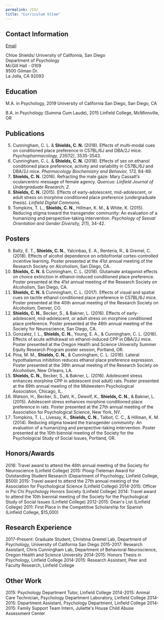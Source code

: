 ```yaml
---
permalink: /CV/
title: "Curriculum Vitae"
---
```


## Contact Information

[Email](mailto:chshield@ucsd.edu)

Chloe Shields/
University of California, San Diego  
Department of Psychology  
McGill Hall - 0109  
9500 Gilman Dr.  
La Jolla, CA 92093  

## Education

M.A. in Psychology, 2019
University of California San Diego, San Diego, CA

B.A. in Psychology (Summa Cum Laude), 2015
Linfield College, McMinnville, OR

## Publications 

5. Cunningham, C. L. & **Shields, C. N.** (2018). Effects of multi-modal cues on conditioned place preference in C57BL/6J and DBA/2J mice. *Psychopharmacology, 235*(12), 3535-3543.
4. Cunningham, C. L. & **Shields, C. N.** (2018). Effects of sex on ethanol conditioned place preference, activity and variability in C57BL/6J and DBA/2J mice. *Pharmacology Biochemistry and Behavior, 173,* 84-89.
3. **Shields, C. N.** (2016). Refracting the male gaze: Mary Cassatt’s ocularcentric message of female agency. *Quercus: Linfield Journal of Undergraduate Research, 2.*
2. **Shields, C. N.** (2015). Effects of early-adolescent, mid-adolescent, or adult stress on morphine conditioned place preference (undergraduate thesis). *Linfield Digital Commons.*
1. Tompkins, T. L., **Shields, C. N.**, Hillman, K. M., & White, K. (2015). Reducing stigma toward the transgender community: An evaluation of a humanizing and perspective-taking intervention. *Psychology of Sexual Orientation and Gender Diversity, 2*(1), 34-42.

## Posters

9. Baltz, E. T., **Shields, C. N.**, Yalcinbas, E. A., Renteria, R., & Gremel, C. (2018). Effects of alcohol dependence on orbitofrontal cortex-controlled incentive learning. Poster presented at the 41st annual meeting of the Research Society on Alcoholism, San Diego, CA. 
8. **Shields, C. N.** & Cunningham, C. L. (2018). Glutamate antagonist effects on choice extinction in ethanol-induced conditioned place preference. Poster presented at the 41st annual meeting of the Research Society on Alcoholism, San Diego, CA.
7. **Shields, C. N.** & Cunningham, C. L. (2017). Effects of visual and spatial cues on tactile ethanol conditioned place preference in C57BL/6J mice. Poster presented at the 40th annual meeting of the Research Society on Alcoholism, Denver, CO.
6. **Shields, C. N.**, Becker, S., & Bakner, L. (2016). Effects of early-adolescent, mid-adolescent, or adult stress on morphine conditioned place preference. Poster presented at the 46th annual meeting of the Society for Neuroscience, San Diego, CA. 
5. Gonzalez, I. L., **Shields, C. N.**, Young, E. A., & Cunningham, C. L. (2016). Effects of acute withdrawal on ethanol-induced CPP in DBA/2J mice. Poster presented at the Oregon Health and Science University Summer Equity Research Program poster session, Portland, OR.
4. Pina, M. M., **Shields, C. N.**, & Cunningham, C. L. (2016). Lateral hypothalamus inhibition reduces ethanol place preference expression. Poster presented at the 39th annual meeting of the Research Society on Alcoholism, New Orleans, LA.
3. **Shields, C. N.**, Becker, S., & Bakner, L. (2016). Adolescent stress enhances morphine CPP in adolescent (not adult) rats. Poster presented at the 89th annual meeting of the Midwestern Psychological Association, Chicago, IL.
2. Watson, H., Becker, S., Dahl, K., Dewolf, K., **Shields, C. N.**, & Bakner, L. (2015). Adolescent stress enhances morphine conditioned place preference in rats. Poster presented at the 27th annual meeting of the Association for Psychological Science, New York, NY. 
1. Tompkins, T. L., Livesay, K., **Shields, C. N.**, Talbot, C. C., & Hillman, K. M. (2014). Reducing stigma toward the transgender community: An evaluation of a humanizing and perspective-taking intervention. Poster presented at the 10th biennial meeting of the Society for the Psychological Study of Social Issues, Portland, OR. 

## Honors/Awards

2016: Travel award to attend the 46th annual meeting of the Society for Neuroscience (Linfield College)
2015: Ploog-Tieleman Award for Outstanding Student Research (Department of Psychology, Linfield College, $500)
2015: Travel award to attend the 27th annual meeting of the Association for Psychological Science (Linfield College)
2014-2015: Officer in Psi Chi Psychology Honors Society (Linfield College)
2014: Travel award to attend the 10th biennial meeting of the Society for the Psychological Study of Social Issues (Linfield College)
2012-2015: Dean's List (Linfield College)
2011: First Place in the Competitive Scholarship for Spanish (Linfield College, $15,000)

## Research Experience

2017-Present: Graduate Student, Christina Gremel Lab, Department of Psychology, University of California San Diego
2015-2017: Research Assistant, Chris Cunningham Lab, Department of Behavioral Neuroscience, Oregon Health and Science University
2014-2015: Honors Thesis in Psychology, Linfield College
2014-2015: Research Assistant, Peer and Faculty Research, Linfield College

## Other Work

2015: Psychology Department Tutor, Linfield College
2014-2015: Animal Care Technician, Psychology Department Laboratory, Linfield College
2014-2015: Department Assistant, Psychology Department, Linfield College
2014-2015: Family Support Team Intern, Juliette's House Child Abuse Assessment Center